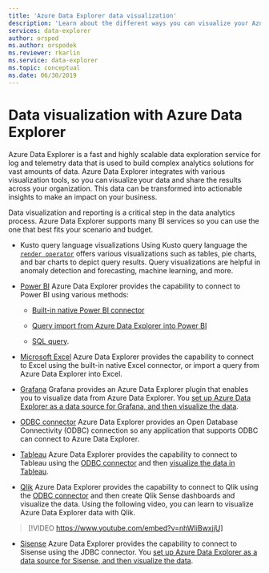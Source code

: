 ```yaml
---
title: 'Azure Data Explorer data visualization'
description: 'Learn about the different ways you can visualize your Azure Data Explorer data'
services: data-explorer
author: orspod
ms.author: orspodek
ms.reviewer: rkarlin
ms.service: data-explorer
ms.topic: conceptual
ms.date: 06/30/2019
---
```


# Data visualization with Azure Data Explorer 

Azure Data Explorer is a fast and highly scalable data exploration service for log and telemetry data that is used to build complex analytics solutions for vast amounts of data. Azure Data Explorer integrates with various visualization tools, so you can visualize your data and share the results across your organization. This data can be transformed into actionable insights to make an impact on your business.

Data visualization and reporting is a critical step in the data analytics process. Azure Data Explorer supports many BI services so you can use the one that best fits your scenario and budget.

* Kusto query language visualizations
Using Kusto query language the [`render operator`](/azure/kusto/query/renderoperator) offers various visualizations such as tables, pie charts, and bar charts to depict query results. Query visualizations are helpful in anomaly detection and forecasting, machine learning, and more.

* [Power BI](https://powerbi.microsoft.com)
Azure Data Explorer provides the capability to connect to Power BI using various methods: 

  * [Built-in native Power BI connector](/azure/data-explorer/power-bi-connector)

  * [Query import from Azure Data Explorer into Power BI](/azure/data-explorer/power-bi-imported-query)
 
  * [SQL query](/azure/data-explorer/power-bi-sql-query).

* [Microsoft Excel](https://products.office.com/excel)
Azure Data Explorer provides the capability to connect to Excel using the built-in native Excel connector, or import a query from Azure Data Explorer into Excel.

* [Grafana](https://grafana.com)
Grafana provides an Azure Data Explorer plugin that enables you to visualize data from Azure Data Explorer. You [set up Azure Data Explorer as a data source for Grafana, and then visualize the data](/azure/data-explorer/grafana). 

* [ODBC connector](connect-odbc.md)
Azure Data Explorer provides an Open Database Connectivity (ODBC) connection so any application that supports ODBC can connect to Azure Data Explorer.

* [Tableau](https://www.tableau.com)
Azure Data Explorer provides the capability to connect to Tableau using the [ODBC connector](/azure/data-explorer/connect-odbc) and then [visualize the data in Tableau](tableau.md).

* [Qlik](https://www.qlik.com)
Azure Data Explorer provides the capability to connect to Qlik using the [ODBC connector](/azure/data-explorer/connect-odbc) and then create Qlik Sense dashboards and visualize the data. Using the following video, you can learn to visualize Azure Data Explorer data with Qlik. 

> [!VIDEO https://www.youtube.com/embed?v=nhWIiBwxjjU]  

* [Sisense](https://www.sisense.com)
Azure Data Explorer provides the capability to connect to Sisense using the JDBC connector. You [set up Azure Data Explorer as a data source for Sisense, and then visualize the data](/azure/data-explorer/sisense).